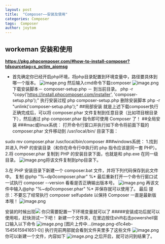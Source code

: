 ```yaml
---
layout: post
title:  "Composer——安装及使用"
categories: Composer
tags:  Composer
author: joytom
---
```

## workeman 安装和使用
[**<u>https://pkg.phpcomposer.com/#how-to-install-composer?tdsourcetag=s_pctim_aiomsg</u>**](https://pkg.phpcomposer.com/#how-to-install-composer?tdsourcetag=s_pctim_aiomsg)

- 首先确定你已经开启php环境，将php目录配置到环境变量中，路径要具体到哪一个版本。
![image.png](https://upload-images.jianshu.io/upload_images/15073013-d0f12958686d635d.png?imageMogr2/auto-orient/strip%7CimageView2/2/w/1240)
然后输入cmd命令下载composer
![image.png](https://upload-images.jianshu.io/upload_images/15073013-d61d462fbb35b38d.png?imageMogr2/auto-orient/strip%7CimageView2/2/w/1240)
下载安装脚本－ composer-setup.php － 到当前目录。
php -r "copy('https://install.phpcomposer.com/installer', 'composer-setup.php');"
执行安装过程
php composer-setup.php
删除安装脚本
php -r "unlink('composer-setup.php');"
 ##局部安装
就是上述下载composer执行正确完成后，可以将 composer.phar 文件复制到任意目录（比如项目根目录下），然后通过 php composer.phar 指令即可使用 Composer 了！
##全局安装
###mac或linux系统：
打开命令行窗口并执行如下命令将前面下载的 composer.phar 文件移动到 /usr/local/bin/ 目录下面：

sudo mv composer.phar /usr/local/bin/composer
###windows系统：
1.找到并进入 PHP 的安装目录（和你在命令行中执行的 php 指令应该是同一套 PHP）。
2.将 composer.phar 复制到 PHP 的安装目录下面，也就是和 php.exe 在同一级目录。
![image.png](https://upload-images.jianshu.io/upload_images/15073013-8e1a7b305a5b9c99.png?imageMogr2/auto-orient/strip%7CimageView2/2/w/1240)将该文件复制到php目录下。

3.在 PHP 安装目录下新建一个 composer.bat 文件，并将下列代码保存到此文件中。
复制
@php "%~dp0composer.phar" %*
最后重新打开一个命令行窗口试一试执行 composer --version 看看是否正确输出版本号。
![image.png](https://upload-images.jianshu.io/upload_images/15073013-fdc4badab34fb64e.png?imageMogr2/auto-orient/strip%7CimageView2/2/w/1240)
再该文件中输入@php "%~dp0composer.phar" %* 并保存就可以使用了。
最后
提示：不要忘了经常执行 composer selfupdate 以保持 Composer 一直是最新版本哦！
![image.png](https://upload-images.jianshu.io/upload_images/15073013-8f20ad2eed696371.png?imageMogr2/auto-orient/strip%7CimageView2/2/w/1240)

安装的时候出现![](https://upload-images.jianshu.io/upload_images/15073013-cfd9f43abdc379a6.png?imageMogr2/auto-orient/strip%7CimageView2/2/w/1240)
你只需要配置一下环境变量就可以了
#####安装成功后就可以使用啦，赶快测试一下吧！
新建一个文件夹，在里边按住shift右击powershell窗口输入以下命令
![image.png](https://upload-images.jianshu.io/upload_images/15073013-21458ee404f14194.png?imageMogr2/auto-orient/strip%7CimageView2/2/w/1240)
[图片上传中...(image.png-d1c4eb-1545615941651-0)]
执行完前两部就会看到文件夹里多了这些文件
![image.png](https://upload-images.jianshu.io/upload_images/15073013-e6a0f7f0d6d62ec1.png?imageMogr2/auto-orient/strip%7CimageView2/2/w/1240)
你可以新建一个文件，内容如下
![image.png](https://upload-images.jianshu.io/upload_images/15073013-8972f905a646148e.png?imageMogr2/auto-orient/strip%7CimageView2/2/w/1240)
之后开启，就可访问到结果了。


